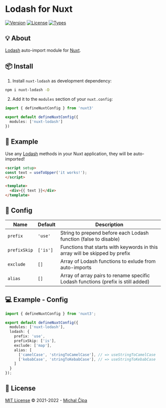  <h1>Lodash for Nuxt</h1>
 
<p>
  <a href="https://www.npmjs.com/package/nuxt-lodash"><img src="https://badgen.net/npm/v/nuxt-lodash" alt="Version"></a>
  <a href="https://www.npmjs.com/package/nuxt-lodash"><img src="https://badgen.net/npm/license/nuxt-lodash" alt="License"></a>
  <a href="https://www.npmjs.com/package/nuxt-lodash"><img src="https://badgen.net/npm/types/nuxt-lodash" alt="Types"></a>
</p>
   
## 💡 About

[Lodash](https://lodash.com) auto-import module for [Nuxt](https://nuxtjs.org).

## 📦 Install

1. Install `nuxt-lodash` as development dependency:

```bash
npm i nuxt-lodash -D
```

2. Add it to the `modules` section of your `nuxt.config`:

```ts
import { defineNuxtConfig } from 'nuxt3'

export default defineNuxtConfig({
  modules: ['nuxt-lodash']
})
```

## 🚀 Example

Use any [Lodash](https://lodash.com) methods in your Nuxt application, they will be auto-imported!

```html
<script setup>
const text = useToUpper('it works!');
</script>

<template>
  <div>{{ text }}</div>
</template>
```

## 🔨 Config

| Name         | Default  | Description                                                                      |
| ------------ | -------- | -------------------------------------------------------------------------------- |
| `prefix`     | `'use'`  | String to prepend before each Lodash function (false to disable)                 |
| `prefixSkip` | `['is']` | Functions that starts with keywords in this array will be skipped by prefix      |
| `exclude`    | `[]`     | Array of Lodash functions to exlude from auto-imports                            |
| `alias`      | `[]`     | Array of array pairs to rename specific Lodash functions (prefix is still added) |

## 💻 Example - Config

```ts
import { defineNuxtConfig } from 'nuxt3';

export default defineNuxtConfig({
  modules: ['nuxt-lodash'],
  lodash: {
    prefix: 'use',
    prefixSkip: ['is'],
    exclude: ['map'],
    alias: [
      ['camelCase', 'stringToCamelCase'], // => useStringToCamelCase
      ['kebabCase', 'stringToKebabCase'], // => useStringToKebabCase
    ]
  }
});
```

## 📄 License

[MIT License](https://github.com/cipami/nuxt-lodash/blob/master/LICENSE) © 2021-2022 - [Michal Čípa](https://github.com/cipami)
